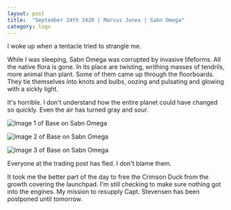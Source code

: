 ```yaml
---
layout: post
title:  "September 24th 3420 | Marcus Jones | Sabn Omega"
category: logs
---
```


<p>I woke up when a tentacle tried to strangle me.</p>

<p>While I was sleeping, Sabn Omega was corrupted by invasive lifeforms. All the native flora is gone. In its place are twisting, writhing masses of tendrils, more animal than plant. Some of them came up through the floorboards. They tie themselves into knots and bulbs, oozing and pulsating and glowing with a sickly light.</p>

<p>It's horrible. I don't understand how the entire planet could have changed so quickly. Even the air has turned gray and sour.</p>

![Image 1 of Base on Sabn Omega](https://nms-seventh-fleet.github.io/images/jones_3420-9-24_001.png)

![Image 2 of Base on Sabn Omega](https://nms-seventh-fleet.github.io/images/jones_3420-9-24_002.png)

![Image 3 of Base on Sabn Omega](https://nms-seventh-fleet.github.io/images/jones_3420-9-24_003.png)

<p>Everyone at the trading post has fled. I don't blame them.</p>

<p>It took me the better part of the day to free the Crimson Duck from the growth covering the launchpad. I'm still checking to make sure nothing got into the engines. My mission to resupply Capt. Stevensen has been postponed until tomorrow.</p>

<!--more-->



